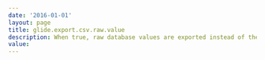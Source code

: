 ```yaml
---
date: '2016-01-01'
layout: page
title: glide.export.csv.raw.value
description: When true, raw database values are exported instead of the display values when you export to CSV. When false, display values are exported instead.
value:  
---
```

